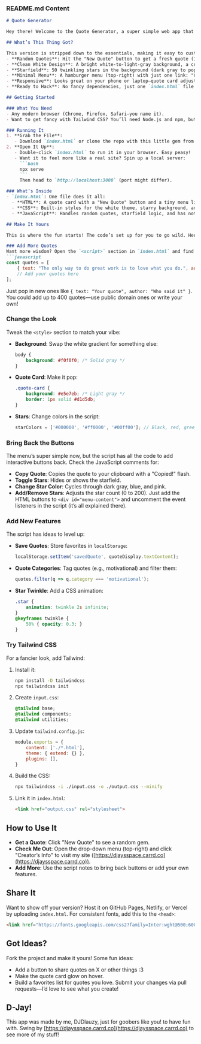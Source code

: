### README.md Content

```markdown
# Quote Generator

Hey there! Welcome to the Quote Generator, a super simple web app that serves up random inspirational quotes with a clean, starry vibe. I’m DJDlauzy, and I built this for folks like you to play with and make your own ([check out my site](https://djaysspace.carrd.co)). It’s a blank canvas—perfect for adding your own quotes, tweaking the look, or tossing in cool new features!

## What’s This Thing Got?

This version is stripped down to the essentials, making it easy to customize:
- **Random Quotes**: Hit the "New Quote" button to get a fresh quote (10 to start, but you can add tons more). They fade in with a slick 0.5-second animation.
- **Clean White Design**: A bright white-to-light-gray background, a crisp white quote card, and dark text for easy reading. There’s a subtle gray glow that pulses every 6 seconds for a touch of magic.
- **Starfield**: 50 twinkling stars in the background (dark gray to pop against the white). The code’s ready to let you toggle them, change colors, or add more, but you’ll need to add buttons for that (more on that later).
- **Minimal Menu**: A hamburger menu (top-right) with just one link: "Creator’s Info" to my site ([https://djaysspace.carrd.co](https://djaysspace.carrd.co)). It’s got a cool gray wave animation and closes when you click away.
- **Responsive**: Looks great on your phone or laptop—quote card adjusts to fit (up to 500px wide).
- **Ready to Hack**: No fancy dependencies, just one `index.html` file with built-in CSS and JavaScript. The script has notes to bring back interactive buttons or add your own flair.

## Getting Started

### What You Need
- Any modern browser (Chrome, Firefox, Safari—you name it).
- Want to get fancy with Tailwind CSS? You’ll need Node.js and npm, but that’s optional.

### Running It
1. **Grab the File**:
   - Download `index.html` or clone the repo with this little gem from DJDlauzy.
2. **Open It Up**:
   - Double-click `index.html` to run it in your browser. Easy peasy!
   - Want it to feel more like a real site? Spin up a local server:
     ```bash
     npx serve
     ```
     Then head to `http://localhost:3000` (port might differ).

### What’s Inside
- `index.html`: One file does it all:
  - **HTML**: A quote card with a "New Quote" button and a tiny menu linking to my site ([https://djaysspace.carrd.co](https://djaysspace.carrd.co)).
  - **CSS**: Built-in styles for the white theme, starry background, and wave animation.
  - **JavaScript**: Handles random quotes, starfield logic, and has notes for adding more features.

## Make It Yours

This is where the fun starts! The code’s set up for you to go wild. Here’s how to customize it:

### Add More Quotes
Want more wisdom? Open the `<script>` section in `index.html` and find the `quotes` array:
```javascript
const quotes = [
    { text: "The only way to do great work is to love what you do.", author: "Steve Jobs" },
    // Add your quotes here
];
```
Just pop in new ones like `{ text: "Your quote", author: "Who said it" }`. You could add up to 400 quotes—use public domain ones or write your own!

### Change the Look
Tweak the `<style>` section to match your vibe:
- **Background**: Swap the white gradient for something else:
  ```css
  body {
      background: #f0f0f0; /* Solid gray */
  }
  ```
- **Quote Card**: Make it pop:
  ```css
  .quote-card {
      background: #e5e7eb; /* Light gray */
      border: 1px solid #d1d5db;
  }
  ```
- **Stars**: Change colors in the script:
  ```javascript
  starColors = ['#000000', '#ff0000', '#00ff00']; // Black, red, green
  ```

### Bring Back the Buttons
The menu’s super simple now, but the script has all the code to add interactive buttons back. Check the JavaScript comments for:
- **Copy Quote**: Copies the quote to your clipboard with a "Copied!" flash.
- **Toggle Stars**: Hides or shows the starfield.
- **Change Star Color**: Cycles through dark gray, blue, and pink.
- **Add/Remove Stars**: Adjusts the star count (0 to 200).
Just add the HTML buttons to `<div id="menu-content">` and uncomment the event listeners in the script (it’s all explained there).

### Add New Features
The script has ideas to level up:
- **Save Quotes**: Store favorites in `localStorage`:
  ```javascript
  localStorage.setItem('savedQuote', quoteDisplay.textContent);
  ```
- **Quote Categories**: Tag quotes (e.g., motivational) and filter them:
  ```javascript
  quotes.filter(q => q.category === 'motivational');
  ```
- **Star Twinkle**: Add a CSS animation:
  ```css
  .star {
      animation: twinkle 2s infinite;
  }
  @keyframes twinkle {
      50% { opacity: 0.3; }
  }
  ```

### Try Tailwind CSS
For a fancier look, add Tailwind:
1. Install it:
   ```bash
   npm install -D tailwindcss
   npx tailwindcss init
   ```
2. Create `input.css`:
   ```css
   @tailwind base;
   @tailwind components;
   @tailwind utilities;
   ```
3. Update `tailwind.config.js`:
   ```javascript
   module.exports = {
       content: ['./*.html'],
       theme: { extend: {} },
       plugins: [],
   }
   ```
4. Build the CSS:
   ```bash
   npx tailwindcss -i ./input.css -o ./output.css --minify
   ```
5. Link it in `index.html`:
   ```html
   <link href="output.css" rel="stylesheet">
   ```

## How to Use It
- **Get a Quote**: Click "New Quote" to see a random gem.
- **Check Me Out**: Open the drop-down menu (top-right) and click "Creator’s Info" to visit my site ([https://djaysspace.carrd.co](https://djaysspace.carrd.co)).
- **Add More**: Use the script notes to bring back buttons or add your own features.

## Share It
Want to show off your version? Host it on GitHub Pages, Netlify, or Vercel by uploading `index.html`. For consistent fonts, add this to the `<head>`:
```html
<link href="https://fonts.googleapis.com/css2?family=Inter:wght@500;600&display=swap" rel="stylesheet">
```

## Got Ideas?
Fork the project and make it yours! Some fun ideas:
- Add a button to share quotes on X or other things :3 
- Make the quote card glow on hover.
- Build a favorites list for quotes you love.
Submit your changes via pull requests—I’d love to see what you create!

## D-Jay! 
This app was made by me, DJDlauzy, just for goobers like you! to have fun with. Swing by [https://djaysspace.carrd.co](https://djaysspace.carrd.co) to see more of my stuff!

